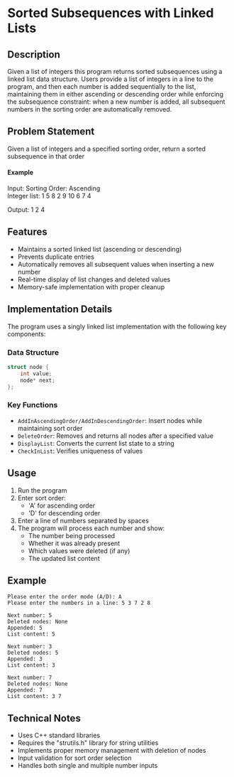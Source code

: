 # Sorted Subsequences with Linked Lists

## Description

Given a list of integers this program returns sorted subsequences using a linked list data structure. Users provide a list of integers in a line to the program, and then each number is added sequentially to the list, maintaining them in either ascending or descending order while enforcing the subsequence constraint: when a new number is added, all subsequent numbers in the sorting order are automatically removed.

## Problem Statement

Given a list of integers and a specified sorting order, return a sorted subsequence in that order

#### Example

Input:
Sorting Order: Ascending  
Integer list: 1 5 8 2 9 10 6 7 4

Output: 1 2 4

## Features

- Maintains a sorted linked list (ascending or descending)
- Prevents duplicate entries
- Automatically removes all subsequent values when inserting a new number
- Real-time display of list changes and deleted values
- Memory-safe implementation with proper cleanup

## Implementation Details

The program uses a singly linked list implementation with the following key components:

### Data Structure

```cpp
struct node {
    int value;
    node* next;
};
```

### Key Functions

- `AddInAscendingOrder/AddInDescendingOrder`: Insert nodes while maintaining sort order
- `DeleteOrder`: Removes and returns all nodes after a specified value
- `DisplayList`: Converts the current list state to a string
- `CheckInList`: Verifies uniqueness of values

## Usage

1. Run the program
2. Enter sort order:
   - 'A' for ascending order
   - 'D' for descending order
3. Enter a line of numbers separated by spaces
4. The program will process each number and show:
   - The number being processed
   - Whether it was already present
   - Which values were deleted (if any)
   - The updated list content

## Example

```
Please enter the order mode (A/D): A
Please enter the numbers in a line: 5 3 7 2 8

Next number: 5
Deleted nodes: None
Appended: 5
List content: 5

Next number: 3
Deleted nodes: 5
Appended: 3
List content: 3

Next number: 7
Deleted nodes: None
Appended: 7
List content: 3 7
```

## Technical Notes

- Uses C++ standard libraries
- Requires the "strutils.h" library for string utilities
- Implements proper memory management with deletion of nodes
- Input validation for sort order selection
- Handles both single and multiple number inputs
